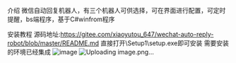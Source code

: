 介绍
微信自动回复机器人，有三个机器人可供选择，可在界面进行配置，可定时提醒，bs端程序，基于C#winfrom程序

安装教程
源码地址:https://gitee.com/xiaoyutou_647/wechat-auto-reply-robot/blob/master/README.md
直接打开\Setup1\setup.exe即可安装 需要安装的环境已经集成
![image](https://user-images.githubusercontent.com/20367402/115661416-fca06700-a36f-11eb-8265-233d6bef4d2b.png)
![Uploading image.png…]()
